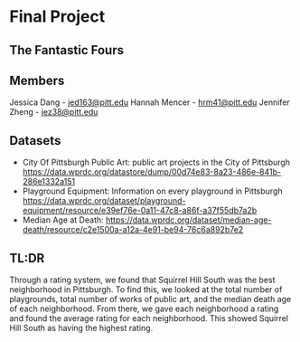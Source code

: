 # Final Project
## The Fantastic Fours
## Members
  Jessica Dang - jed163@pitt.edu
  Hannah Mencer - hrm41@pitt.edu
  Jennifer Zheng - jez38@pitt.edu  
## Datasets  
* City Of Pittsburgh Public Art: public art projects in the City of Pittsburgh https://data.wprdc.org/datastore/dump/00d74e83-8a23-486e-841b-286e1332a151 
* Playground Equipment: Information on every playground in Pittsburgh https://data.wprdc.org/dataset/playground-equipment/resource/e39ef76e-0a11-47c8-a86f-a37f55db7a2b 
* Median Age at Death:  https://data.wprdc.org/dataset/median-age-death/resource/c2e1500a-a12a-4e91-be94-76c6a892b7e2
## TL:DR
Through a rating system, we found that Squirrel Hill South was the best neighborhood in Pittsburgh. To find this, we looked at the total number of playgrounds, total number of works of public art, and the median death age of each neighborhood. From there, we gave each neighborhood a rating and found the average rating for each neighborhood. This showed Squirrel Hill South as having the highest rating.
